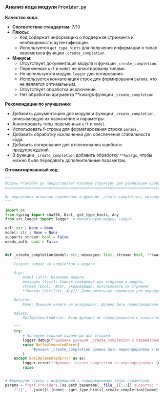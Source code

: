 ### **Анализ кода модуля `Provider.py`**

**Качество кода**:
- **Соответствие стандартам**: 7/10
- **Плюсы**:
    - Код содержит информацию о поддержке стриминга и необходимости аутентификации.
    - Используется `get_type_hints` для получения информации о типах параметров функции `_create_completion`.
- **Минусы**:
    - Отсутствует документация модуля и функции `_create_completion`.
    - Переменные `url` и `model` не аннотированы типами.
    - Не используется модуль `logger` для логирования.
    - Используется конкатенация строк для формирования `params`, что не является оптимальным.
    - Отсутствует обработка исключений.
    - Нет обработки аргумента **kwargs функции `_create_completion`

**Рекомендации по улучшению**:

- Добавить документацию для модуля и функции `_create_completion`, описывающую их назначение и параметры.
- Аннотировать типы переменных `url` и `model`.
- Использовать f-строки для форматирования строки `params`.
- Добавить обработку исключений для обеспечения стабильности кода.
- Добавить логирование для отслеживания ошибок и предупреждений.
- В функции `_create_completion` добавить обработку `**kwargs`, чтобы можно было передавать дополнительные параметры.

**Оптимизированный код**:

```python
"""
Модуль Provider.py предоставляет базовую структуру для реализации провайдеров G4F.
==============================================================================

Он определяет основные переменные и функцию _create_completion, которую должны реализовывать все провайдеры.
"""

import os
from typing import sha256, Dict, get_type_hints, Any
from src.logger import logger  # Импортируем модуль logger

url: str | None = None
model: str | None = None
supports_stream: bool = False
needs_auth: bool = False


def _create_completion(model: str, messages: list, stream: bool, **kwargs: dict[str, Any]) -> None:
    """
    Создает запрос на completion к модели.

    Args:
        model (str): Название модели.
        messages (list): Список сообщений для отправки в модель.
        stream (bool): Флаг, указывающий, использовать ли стриминг.
        **kwargs (dict[str, Any]): Дополнительные параметры для передачи в модель.

    Returns:
        None: Функция ничего не возвращает. Должна быть переопределена в классах-наследниках.

    Raises:
        NotImplementedError: Если функция не переопределена в классе-наследнике.

    """
    try:
        # Логируем входные параметры для отладки
        logger.debug(f"Вызвана функция _create_completion с параметрами: model={model}, stream={stream}, kwargs={kwargs}")
        raise NotImplementedError(
            "Функция _create_completion должна быть переопределена в классе-наследнике"
        )
    except NotImplementedError as ex:
        logger.error(f"Функция _create_completion не переопределена: {ex}", exc_info=True)
        raise


# Формируем строку с информацией о поддерживаемых типах параметров
params = f"g4f.Providers.{os.path.basename(__file__)[:-3]} supports: " + \
    f"({', '.join([f'{name}: {get_type_hints(_create_completion)[name].__name__}' for name in _create_completion.__code__.co_varnames[:_create_completion.__code__.co_argcount]])})"